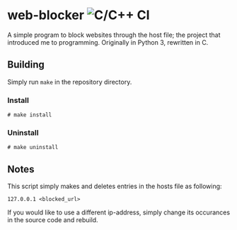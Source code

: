 # web-blocker ![C/C++ CI](https://github.com/caseyavila/web-blocker/workflows/C/C++%20CI/badge.svg)
A simple program to block websites through the host file; the project that introduced me to programming. Originally in Python 3, rewritten in C.

## Building
Simply run `make` in the repository directory.

### Install
```
# make install
```

### Uninstall
```
# make uninstall
```

## Notes
This script simply makes and deletes entries in the hosts file as following:
```
127.0.0.1 <blocked_url>
```
If you would like to use a different ip-address, simply change its occurances in the source code and rebuild.
